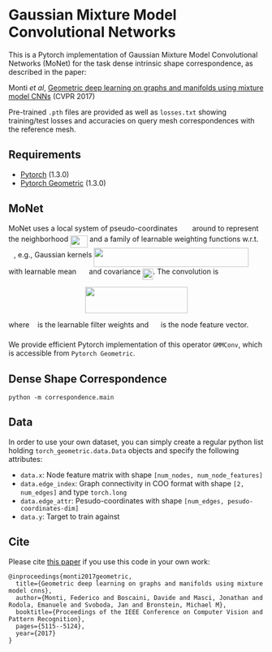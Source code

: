

# Gaussian Mixture Model Convolutional Networks

This is a Pytorch implementation of Gaussian Mixture Model Convolutional Networks (MoNet) for the task dense intrinsic shape correspondence, as described in the paper:

Monti *et al*, [Geometric deep learning on graphs and manifolds using mixture model CNNs](https://arxiv.org/abs/1611.08402) (CVPR 2017)

Pre-trained `.pth` files are provided as well as `losses.txt` showing training/test losses and accuracies on query mesh correspondences with the reference mesh.

## Requirements
* [Pytorch](https://pytorch.org/) (1.3.0)
* [Pytorch Geometric](https://github.com/rusty1s/pytorch_geometric) (1.3.0)

## MoNet

MoNet uses a local system of pseudo-coordinates <img src="svgs/9284e17b2f479e052a85e111d9f17ce1.svg" align=middle width=21.178245pt height=14.55728999999999pt/> around to represent the neighborhood <img src="svgs/1276e542ca3d1d00fd30f0383afb5d08.svg" align=middle width=34.239315pt height=24.56552999999997pt/> and a family of learnable weighting functions w.r.t. <img src="svgs/129c5b884ff47d80be4d6261a476e9f1.svg" align=middle width=10.462980000000003pt height=14.55728999999999pt/>, e.g., Gaussian kernels <img src="svgs/f1cee86600f26eed52126ed72d2dfdd8.svg" align=middle width=305.181195pt height=37.803480000000015pt/> with learnable mean <img src="svgs/e0eef981c0301bb88a01a36ec17cfd0c.svg" align=middle width=17.106870000000004pt height=14.102549999999994pt/> and covariance <img src="svgs/aff3fd40bc3e8b5ce3ad3f61175cb17a.svg" align=middle width=20.84082pt height=22.473000000000006pt/>. The convolution is
<p align="center"><img src="svgs/1c07d8ffda7593d98eda6d17de7db825.svg" align=middle width=202.08705pt height=51.658694999999994pt/></p>

where <img src="svgs/6fccf0465699020081a15631f4a45ae1.svg" align=middle width=8.143030500000002pt height=22.745910000000016pt/> is the learnable filter weights and <img src="svgs/796df3d6b2c0926fcde961fd14b100e7.svg" align=middle width=16.021665000000002pt height=14.55728999999999pt/> is the node feature vector.

We provide efficient Pytorch implementation of this operator ``GMMConv``, which is accessible from ``Pytorch Geometric``.

## Dense Shape Correspondence

```
python -m correspondence.main
```


## Data

In order to use your own dataset, you can simply create a regular python list holding `torch_geometric.data.Data` objects and specify the following attributes:

- ``data.x``: Node feature matrix with shape ``[num_nodes, num_node_features]``
- ``data.edge_index``: Graph connectivity in COO format with shape ``[2, num_edges]`` and type ``torch.long``
- ``data.edge_attr``: Pesudo-coordinates with shape ``[num_edges, pesudo-coordinates-dim]``
- ``data.y``: Target to train against


## Cite

Please cite [this paper](https://arxiv.org/abs/1611.08402) if you use this code in your own work:

```
@inproceedings{monti2017geometric,
  title={Geometric deep learning on graphs and manifolds using mixture model cnns},
  author={Monti, Federico and Boscaini, Davide and Masci, Jonathan and Rodola, Emanuele and Svoboda, Jan and Bronstein, Michael M},
  booktitle={Proceedings of the IEEE Conference on Computer Vision and Pattern Recognition},
  pages={5115--5124},
  year={2017}
}
```
